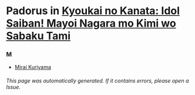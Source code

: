 # Padorus in [Kyoukai no Kanata: Idol Saiban! Mayoi Nagara mo Kimi wo Sabaku Tami](https://myanimelist.net/anime/21241/Kyoukai_no_Kanata__Idol_Saiban_Mayoi_Nagara_mo_Kimi_wo_Sabaku_Tami)

### M
* [Mirai Kuriyama](https://github.com/shadow578/Project-Padoru/blob/master/table-of-contents/characters/MiraiKuriyama.md)

###### This page was automatically generated. If it contains errors, please open a Issue.
